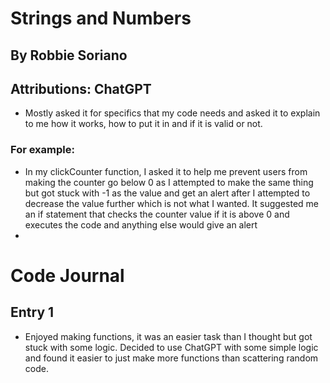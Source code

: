 # Strings and Numbers

## By Robbie Soriano

## Attributions: ChatGPT
- Mostly asked it for specifics that my code needs and asked it to explain to me how it works, how to put it in and if it is valid or not.
### For example:
- In my clickCounter function, I asked it to help me prevent users from making the counter go below 0 as I attempted to make the same thing but got stuck with -1 as the value and get an alert after I attempted to decrease the value further which is not what I wanted. It suggested me an if statement that checks the counter value if it is above 0 and executes the code and anything else would give an alert
- 


# Code Journal

## Entry 1
- Enjoyed making functions, it was an easier task than I thought but got stuck with some logic. Decided to use ChatGPT with some simple logic and found it easier to just make more functions than scattering random code.

